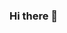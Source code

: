 ### Hi there 👋

<!--
**18Nilsou/18Nilsou** is a ✨ _special_ ✨ repository because its `README.md` (this file) appears on your GitHub profile.

Here are some ideas to get you started:

- 🔭 I’m currently working on les livraison de sushi
- 🌱 I’m currently learning un peu tout 
- 👯 I’m looking to collaborate on LOL avec LeBigi
- ⚡ Fun fact: my name is Nils Saadi
- i like jsp 
-->
